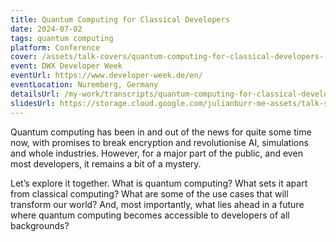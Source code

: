 ```yaml
---
title: Quantum Computing for Classical Developers
date: 2024-07-02
tags: quantum computing
platform: Conference
cover: /assets/talk-covers/quantum-computing-for-classical-developers--dwx-2024.png
event: DWX Developer Week
eventUrl: https://www.developer-week.de/en/
eventLocation: Nuremberg, Germany
detailsUrl: /my-work/transcripts/quantum-computing-for-classical-developers
slidesUrl: https://storage.cloud.google.com/julianburr-me-assets/talk-slides/quantum-computing-for-classical-developers--dwx-2024.pdf
---
```


Quantum computing has been in and out of the news for quite some time now, with promises to break encryption and revolutionise AI, simulations and whole industries. However, for a major part of the public, and even most developers, it remains a bit of a mystery.

Let’s explore it together. What is quantum computing? What sets it apart from classical computing? What are some of the use cases that will transform our world? And, most importantly, what lies ahead in a future where quantum computing becomes accessible to developers of all backgrounds?
